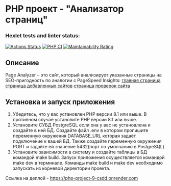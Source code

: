 # PHP проект - "Анализатор страниц"
### Hexlet tests and linter status:
[![Actions Status](https://github.com/mkolotovich/php-project-9/actions/workflows/hexlet-check.yml/badge.svg)](https://github.com/mkolotovich/php-project-9/actions)
[![PHP CI](https://github.com/mkolotovich/php-project-9/actions/workflows/workflow.yml/badge.svg)](https://github.com/mkolotovich/php-project-48/actions/workflows/workflow.yml)
[![Maintainability Rating](https://sonarcloud.io/api/project_badges/measure?project=mkolotovich_php-project-9&metric=sqale_rating)](https://sonarcloud.io/summary/new_code?id=mkolotovich_php-project-9)

## Описание
Page Analyzer – это сайт, который анализирует указанные страницы на SEO-пригодность по аналогии с PageSpeed Insights:
[главная страница](https://cdn2.hexlet.io/derivations/image/original/eyJpZCI6IjhmOGQ0NDU4MTQzODM0MzAzZjVlYzFmYTQxMjU0YjhjLnBuZyIsInN0b3JhZ2UiOiJjYWNoZSJ9?signature=410b727cc3ab6caf1344391460b60f863c79b7116dbbcc8d05fd85209b8dc116)
[страница добавленных сайтов](https://cdn2.hexlet.io/derivations/image/original/eyJpZCI6IjRjOTY1OThiYTU1ZTdmNWUwMDhjNGE3ZjEwZmUzZTk4LnBuZyIsInN0b3JhZ2UiOiJjYWNoZSJ9?signature=aea2b053c45d546d7a231e3e87bac8eca22b8889b19879545b1afff56dbc6761)
[страница проверок сайта](https://cdn2.hexlet.io/derivations/image/original/eyJpZCI6IjcxYWJkMzRjM2ZmMTFmMDVlYzJmZTBlMDRkM2U3MGM5LnBuZyIsInN0b3JhZ2UiOiJjYWNoZSJ9?signature=78dc3ec23b54a0e7e222ed57ebff9cbcaf4d1ac2cf34a7a1c5e22c38c99b3183)

## Установка и запуск приложения 
1. Убедитесь, что у вас установлен PHP версии 8.1 или выше. В противном случае установите PHP версии 8.1 или выше.
2. Установите СУБД PostgreSQL если она у вас не установлена и создайте в ней БД. Создайте файл .env в котором пропишите переменную окружения DATABASE_URL которая задаёт подключение к вашей БД. Также создайте переменную окружения PORT и задайте ей значение 5432(порт по умолчанию в PostgreSQL).
3. Установите зависимости в систему и создайте таблицы в БД командой make build. Запуск приложения осуществляется командой make dev в терминале. Команды make build и make dev необходимо запускать из корневой директории проекта.

Ссылка на деплой - https://php-project-9-csdd.onrender.com